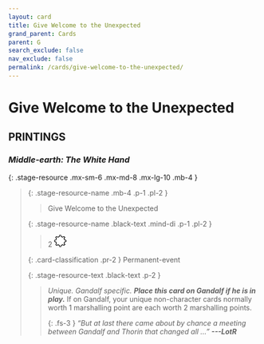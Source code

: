 ```yaml
---
layout: card
title: Give Welcome to the Unexpected
grand_parent: Cards
parent: G
search_exclude: false
nav_exclude: false
permalink: /cards/give-welcome-to-the-unexpected/
---
```


# Give Welcome to the Unexpected


## PRINTINGS


### _Middle-earth: The White Hand_

{: .stage-resource .mx-sm-6 .mx-md-8 .mx-lg-10 .mb-4 }
> {: .stage-resource-name .mb-4 .p-1 .pl-2 }
> > <div class="card-mp"></div>
> > <div class="card-name">Give Welcome to the Unexpected</div>
>
> {: .stage-resource-name .black-text .mind-di .p-1 .pl-2 }
> > 2 ![](/assets/images/stage-point.svg)
>
> {: .card-classification .pr-2 }
> Permanent-event
>
> {: .stage-resource-text .black-text .p-2 }
> > _Unique._ _Gandalf specific._ ***Place this card on Gandalf if he is in play.*** If on Gandalf, your unique non-character cards normally worth 1 marshalling point are each worth 2 marshalling points. 
> > 
> > {: .fs-3 } 
> > _“But at last there came about by chance a meeting between Gandalf and Thorin that changed all ...”_ ***---&#65279;LotR*** 
> 
